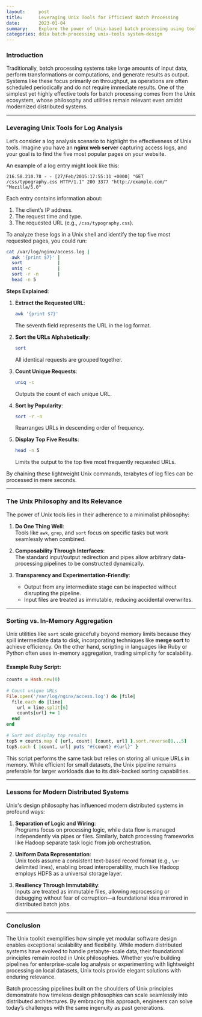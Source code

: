 ```yaml
---
layout:     post    
title:      Leveraging Unix Tools for Efficient Batch Processing    
date:       2023-01-04    
summary:    Explore the power of Unix-based batch processing using tools like awk, sort, and grep, and how their design philosophy laid the foundation for modern big data processing.    
categories: ddia batch-processing unix-tools system-design
---
```


### **Introduction**

Traditionally, batch processing systems take large amounts of input data, perform transformations or computations, and generate results as output. Systems like these focus primarily on throughput, as operations are often scheduled periodically and do not require immediate results. One of the simplest yet highly effective tools for batch processing comes from the Unix ecosystem, whose philosophy and utilities remain relevant even amidst modernized distributed systems.
   
---  

### **Leveraging Unix Tools for Log Analysis**

Let’s consider a log analysis scenario to highlight the effectiveness of Unix tools. Imagine you have an **nginx web server** capturing access logs, and your goal is to find the five most popular pages on your website.

An example of a log entry might look like this:
```plaintext  
216.58.210.78 - - [27/Feb/2015:17:55:11 +0000] "GET /css/typography.css HTTP/1.1" 200 3377 "http://example.com/" "Mozilla/5.0"  
```  

Each entry contains information about:
1. The client’s IP address.
2. The request time and type.
3. The requested URL (e.g., `/css/typography.css`).

To analyze these logs in a Unix shell and identify the top five most requested pages, you could run:
```bash  
cat /var/log/nginx/access.log |   
  awk '{print $7}' |   
  sort             |   
  uniq -c          |   
  sort -r -n       |   
  head -n 5  
```  

**Steps Explained**:
1. **Extract the Requested URL**:
   ```bash  
   awk '{print $7}'  
   ```  
   The seventh field represents the URL in the log format.

2. **Sort the URLs Alphabetically**:
   ```bash  
   sort  
   ```  
   All identical requests are grouped together.

3. **Count Unique Requests**:
   ```bash  
   uniq -c  
   ```  
   Outputs the count of each unique URL.

4. **Sort by Popularity**:
   ```bash  
   sort -r -n  
   ```  
   Rearranges URLs in descending order of frequency.

5. **Display Top Five Results**:
   ```bash  
   head -n 5  
   ```  
   Limits the output to the top five most frequently requested URLs.

By chaining these lightweight Unix commands, terabytes of log files can be processed in mere seconds.
   
---  

### **The Unix Philosophy and Its Relevance**

The power of Unix tools lies in their adherence to a minimalist philosophy:
1. **Do One Thing Well**:    
   Tools like `awk`, `grep`, and `sort` focus on specific tasks but work seamlessly when combined.

2. **Composability Through Interfaces**:    
   The standard input/output redirection and pipes allow arbitrary data-processing pipelines to be constructed dynamically.

3. **Transparency and Experimentation-Friendly**:
    - Output from any intermediate stage can be inspected without disrupting the pipeline.
    - Input files are treated as immutable, reducing accidental overwrites.

---  

### **Sorting vs. In-Memory Aggregation**

Unix utilities like `sort` scale gracefully beyond memory limits because they spill intermediate data to disk, incorporating techniques like **merge sort** to achieve efficiency. On the other hand, scripting in languages like Ruby or Python often uses in-memory aggregation, trading simplicity for scalability.

#### Example Ruby Script:
```ruby  
counts = Hash.new(0)   
  
# Count unique URLs  
File.open('/var/log/nginx/access.log') do |file|  
  file.each do |line|  
    url = line.split[6]   
    counts[url] += 1   
  end  
end  
   
# Sort and display top results  
top5 = counts.map { |url, count| [count, url] }.sort.reverse[0...5]   
top5.each { |count, url| puts "#{count} #{url}" }  
```  

This script performs the same task but relies on storing all unique URLs in memory. While efficient for small datasets, the Unix pipeline remains preferable for larger workloads due to its disk-backed sorting capabilities.
   
---  

### **Lessons for Modern Distributed Systems**

Unix's design philosophy has influenced modern distributed systems in profound ways:
1. **Separation of Logic and Wiring**:    
   Programs focus on processing logic, while data flow is managed independently via pipes or files. Similarly, batch processing frameworks like Hadoop separate task logic from job orchestration.

2. **Uniform Data Representation**:    
   Unix tools assume a consistent text-based record format (e.g., `\n`-delimited lines), enabling broad interoperability, much like Hadoop employs HDFS as a universal storage layer.

3. **Resiliency Through Immutability**:    
   Inputs are treated as immutable files, allowing reprocessing or debugging without fear of corruption—a foundational idea mirrored in distributed batch jobs.

---  

### **Conclusion**

The Unix toolkit exemplifies how simple yet modular software design enables exceptional scalability and flexibility. While modern distributed systems have evolved to handle petabyte-scale data, their foundational principles remain rooted in Unix philosophies. Whether you’re building pipelines for enterprise-scale log analysis or experimenting with lightweight processing on local datasets, Unix tools provide elegant solutions with enduring relevance.

Batch processing pipelines built on the shoulders of Unix principles demonstrate how timeless design philosophies can scale seamlessly into distributed architectures. By embracing this approach, engineers can solve today’s challenges with the same ingenuity as past generations.  